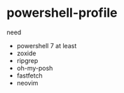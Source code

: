# powershell-profile

need

- powershell 7 at least
- zoxide
- ripgrep
- oh-my-posh
- fastfetch
- neovim
